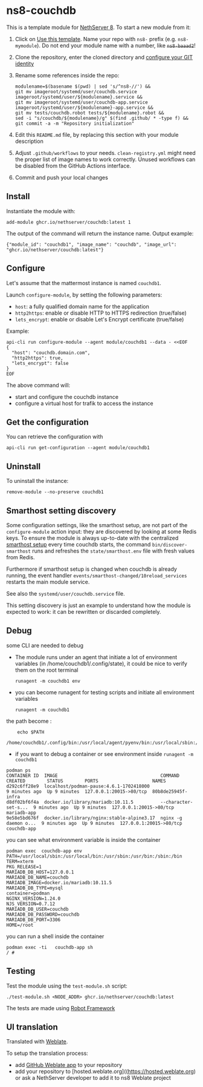 # ns8-couchdb

This is a template module for [NethServer 8](https://github.com/NethServer/ns8-core).
To start a new module from it:

1. Click on [Use this template](https://github.com/NethServer/ns8-couchdb/generate).
   Name your repo with `ns8-` prefix (e.g. `ns8-mymodule`). 
   Do not end your module name with a number, like ~~`ns8-baaad2`~~!

1. Clone the repository, enter the cloned directory and
   [configure your GIT identity](https://git-scm.com/book/en/v2/Getting-Started-First-Time-Git-Setup#_your_identity)

1. Rename some references inside the repo:
   ```
   modulename=$(basename $(pwd) | sed 's/^ns8-//') &&
   git mv imageroot/systemd/user/couchdb.service imageroot/systemd/user/${modulename}.service &&
   git mv imageroot/systemd/user/couchdb-app.service imageroot/systemd/user/${modulename}-app.service && 
   git mv tests/couchdb.robot tests/${modulename}.robot &&
   sed -i "s/couchdb/${modulename}/g" $(find .github/ * -type f) &&
   git commit -a -m "Repository initialization"
   ```

1. Edit this `README.md` file, by replacing this section with your module
   description

1. Adjust `.github/workflows` to your needs. `clean-registry.yml` might
   need the proper list of image names to work correctly. Unused workflows
   can be disabled from the GitHub Actions interface.

1. Commit and push your local changes

## Install

Instantiate the module with:

    add-module ghcr.io/nethserver/couchdb:latest 1

The output of the command will return the instance name.
Output example:

    {"module_id": "couchdb1", "image_name": "couchdb", "image_url": "ghcr.io/nethserver/couchdb:latest"}

## Configure

Let's assume that the mattermost instance is named `couchdb1`.

Launch `configure-module`, by setting the following parameters:
- `host`: a fully qualified domain name for the application
- `http2https`: enable or disable HTTP to HTTPS redirection (true/false)
- `lets_encrypt`: enable or disable Let's Encrypt certificate (true/false)


Example:

```
api-cli run configure-module --agent module/couchdb1 --data - <<EOF
{
  "host": "couchdb.domain.com",
  "http2https": true,
  "lets_encrypt": false
}
EOF
```

The above command will:
- start and configure the couchdb instance
- configure a virtual host for trafik to access the instance

## Get the configuration
You can retrieve the configuration with

```
api-cli run get-configuration --agent module/couchdb1
```

## Uninstall

To uninstall the instance:

    remove-module --no-preserve couchdb1

## Smarthost setting discovery

Some configuration settings, like the smarthost setup, are not part of the
`configure-module` action input: they are discovered by looking at some
Redis keys.  To ensure the module is always up-to-date with the
centralized [smarthost
setup](https://nethserver.github.io/ns8-core/core/smarthost/) every time
couchdb starts, the command `bin/discover-smarthost` runs and refreshes
the `state/smarthost.env` file with fresh values from Redis.

Furthermore if smarthost setup is changed when couchdb is already
running, the event handler `events/smarthost-changed/10reload_services`
restarts the main module service.

See also the `systemd/user/couchdb.service` file.

This setting discovery is just an example to understand how the module is
expected to work: it can be rewritten or discarded completely.

## Debug

some CLI are needed to debug

- The module runs under an agent that initiate a lot of environment variables (in /home/couchdb1/.config/state), it could be nice to verify them
on the root terminal

    `runagent -m couchdb1 env`

- you can become runagent for testing scripts and initiate all environment variables
  
    `runagent -m couchdb1`

 the path become : 
```
    echo $PATH
    /home/couchdb1/.config/bin:/usr/local/agent/pyenv/bin:/usr/local/sbin:/usr/local/bin:/usr/sbin:/usr/bin:/usr/
```

- if you want to debug a container or see environment inside
 `runagent -m couchdb1`
 ```
podman ps
CONTAINER ID  IMAGE                                      COMMAND               CREATED        STATUS        PORTS                    NAMES
d292c6ff28e9  localhost/podman-pause:4.6.1-1702418000                          9 minutes ago  Up 9 minutes  127.0.0.1:20015->80/tcp  80b8de25945f-infra
d8df02bf6f4a  docker.io/library/mariadb:10.11.5          --character-set-s...  9 minutes ago  Up 9 minutes  127.0.0.1:20015->80/tcp  mariadb-app
9e58e5bd676f  docker.io/library/nginx:stable-alpine3.17  nginx -g daemon o...  9 minutes ago  Up 9 minutes  127.0.0.1:20015->80/tcp  couchdb-app
```

you can see what environment variable is inside the container
```
podman exec  couchdb-app env
PATH=/usr/local/sbin:/usr/local/bin:/usr/sbin:/usr/bin:/sbin:/bin
TERM=xterm
PKG_RELEASE=1
MARIADB_DB_HOST=127.0.0.1
MARIADB_DB_NAME=couchdb
MARIADB_IMAGE=docker.io/mariadb:10.11.5
MARIADB_DB_TYPE=mysql
container=podman
NGINX_VERSION=1.24.0
NJS_VERSION=0.7.12
MARIADB_DB_USER=couchdb
MARIADB_DB_PASSWORD=couchdb
MARIADB_DB_PORT=3306
HOME=/root
```

you can run a shell inside the container

```
podman exec -ti   couchdb-app sh
/ # 
```
## Testing

Test the module using the `test-module.sh` script:


    ./test-module.sh <NODE_ADDR> ghcr.io/nethserver/couchdb:latest

The tests are made using [Robot Framework](https://robotframework.org/)

## UI translation

Translated with [Weblate](https://hosted.weblate.org/projects/ns8/).

To setup the translation process:

- add [GitHub Weblate app](https://docs.weblate.org/en/latest/admin/continuous.html#github-setup) to your repository
- add your repository to [hosted.weblate.org]((https://hosted.weblate.org) or ask a NethServer developer to add it to ns8 Weblate project
